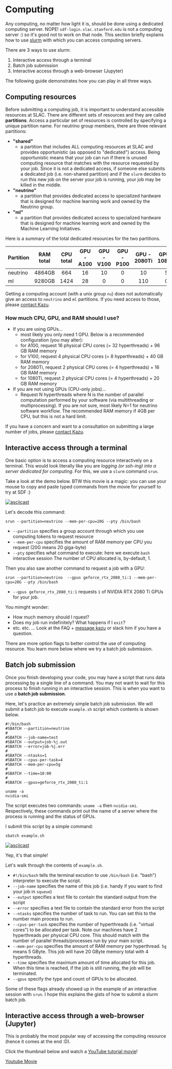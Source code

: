 # Computing
Any computing, no matter how light it is, should be done using a dedicated computing server.
NOPE! `sdf-login.slac.stanford.edu` is not a computing server :) so it's good not to work on that node.
This section briefly explains how to use [slurm](https://slurm.schedmd.com/documentation.html) with which you can access computing servers.

There are 3 ways to use slurm:
1. Interactive access through a terminal
2. Batch job submission
3. Interactive access through a web-browser (Jupyter)

The following guide demonstrates how you can play in all three ways.

## Computing resources
Before submitting a computing job, it is important to understand accessible resources at SLAC.
There are different sets of resources and they are called **partitions**.
Access a particular set of resources is controlled by specifying a unique partition name.
For neutrino group members, there are three relevant partitions:

* **"shared"**
  * a partition that includes ALL computing resources at SLAC and provides opportunistic (as opposed to "dedicated") access. Being opportunistic means that your job can run if there is unused computing resource that matches with the resource requested by your job. Since it is not a dedicated access, if someone else submits a dedicated job (i.e. non-shared partition) and if the `slurm` decides to run this new job on the server your job is running, your job may be killed in the middle.
* **"neutrino"**
  * a partition that provides dedicated access to specialized hardware that is designed for machine learning work and owned by the Neutrino group. 
* **"ml"**
  * a partition that provides dedicated access to specialized hardware that is designed for machine learning work and owned by the Machine Learning Initiatives.
  
Here is a summary of the total dedicated resources for the two partitions.  

| Partition   | RAM total  | CPU total  | GPU - A100 | GPU - V100 | GPU - P100 | GPU - 2080Ti | GPU - 1080Ti |
| :---        |   :----:   |   :----:   |   :----:   |   :----:   |   :----:   |    :----:    |    :----:    |
| neutrino    | 4864GB | 664 | 16 | 10 | 0 | 10 | 5 |
| ml          | 9280GB | 1424| 28 | 0  | 0 | 110 | 0 |

Getting a computing account (with a unix group `nu`) does not automatically give an access to `neutrino` and `ml` partitions. If you need access to those, please [contact Kazu](mailto:kterao@slac.stanford.edu).

### How much CPU, GPU, and RAM should I use?
* If you are using GPUs...
  * most likely you only need 1 GPU. Below is a recommended configuration (you may alter):
  * for A100, request 16 physical CPU cores (= 32 hyperthreads) + 96 GB RAM memory
  * for V100, request 4 physical CPU cores (= 8 hyperthreads) + 40 GB RAM memory
  * for 2080Ti, request 2 physical CPU cores (= 4 hyperthreads) + 16 GB RAM memory
  * for 1080Ti, request 2 physical CPU cores (= 4 hyperthreads) + 20 GB RAM memory
* If you are not using GPUs (CPU-only jobs)...
  * Request N hyperthreads where N is the number of parallel computation performed by your software (via multithreading or multiprocessing). If you are not sure, most likely N=1 for neutrino software workflow. The recommended RAM memory if 4GB per CPU, but this is not a hard limit. 
  
If you have a concern and want to a consultation on submitting a large number of jobs, please [contact Kazu](mailto:kterao@slac.stanford.edu).


## Interactive access through a terminal

One basic option is to access a computing resource interactively on a terminal. 
This would look literally like you are _logging (or ssh-ing) into a server dedicated for computing_.
For this, we use a `slurm` command `srun`. 

Take a look at the demo below.
BTW this movie is a magic: you can use your mouse to copy and paste typed commands from the movie for yourself to try at SDF :)

[![asciicast](https://asciinema.org/a/xjm8siU4p0hPLH005ktDoMhI9.svg)](https://asciinema.org/a/xjm8siU4p0hPLH005ktDoMhI9)

Let's decode this command:
```
srun --partition=neutrino --mem-per-cpu=20G --pty /bin/bash
```
* `--partition` specifies a group account through which you use computing tokens to request resource
* `--mem-per-cpu` specifies the amount of RAM memory per CPU you request (20G means 20 giga-byte) 
* `--pty` specifies what command to execute: here we execute `bash` interactive session
The number of CPU allocated is, by-default, 1.

Then you also saw another command to request a job with a GPU:
```
srun --partition=neutrino  --gpus geforce_rtx_2080_ti:1 --mem-per-cpu=20G --pty /bin/bash
```
* `--gpus geforce_rtx_2080_ti:1` requests `1` of NVIDIA RTX 2080 Ti GPUs for your job.

You mimght wonder:
* How much memory should I rquest?
* Does my job run indefinitely? What happens if I `exit`?
* etc. etc. ...
Look at the FAQ + [message kazu](mailto:kterao@slac.stanford.edu) or slack him if you have a question.

There are more option flags to better control the use of computing resource.
You learn more below where we try a batch job submission.

## Batch job submission

Once you finish developing your code, you may have a script that runs data processing by a single line of a command. 
You may not want to wait for this process to finish running in an interactive session.
This is when you want to use a __batch job submission__.

Here, let's practice an extremely simple batch job submission.
We will submit a batch job to execute `example.sh` script which contents is shown below.

```
#!/bin/bash
#SBATCH --partition=neutrino
#
#SBATCH --job-name=test
#SBATCH --output=job-%j.out
#SBATCH --error=job-%j.err
#
#SBATCH --ntasks=1
#SBATCH --cpus-per-task=4
#SBATCH --mem-per-cpu=5g
#
#SBATCH --time=10:00
#                                                                                                           
#SBATCH --gpus=geforce_rtx_2080_ti:1                             

uname -a
nvidia-smi
```

The script executes two commands: `uname -a` then `nvidia-smi`.
Respectively, these commands print out the name of a server where the process is running and the status of GPUs.

I submit this script by a simple command:
```
sbatch example.sh
```

[![asciicast](https://asciinema.org/a/532704.svg)](https://asciinema.org/a/532704)


Yep, it's that simple! 

Let's walk through the contents of `example.sh`.
* `#!/bin/bash` tells the terminal excution to use `/bin/bash` (i.e. "bash") interpreter to execute the script.
* `--job-name` specifies the name of this job (i.e. handy if you want to find your job in `squeue`)
* `--output` specifies a text file to contain the standard output from the script
* `--error` specifies a text file to contain the standard error from the script
* `--ntasks` specifies the number of task to run. You can set this to the number main process to run.
* `--cpus-per-task` specifies the number of hyperthreads (i.e. "virtual cores") to be allocated per task. Note our machines have 2 hyperthreads per physical CPU core. This should match with the number of parallel threads/processes run by your main script.
* `--mem-per-cpu` specifies the amount of RAM memory per hyperthread. `5g` means 5 GByte. This job will have 20 GByte memory total with 4 hyperthreads.
* `--time` specifies the maximum amount of time allocated for this job. When this time is reached, if the job is still running, the job will be terminated.
* `--gpus` specify the type and count of GPUs to be allocated.

Some of these flags already showed up in the example of an interactive session with `srun`. 
I hope this explains the gists of how to submit a slurm batch job.

## Interactive access through a web-browser (Jupyter)

This is probably the most popular way of accessing the computing resource (hence it comes at the end :D).

Click the thumbnail below and watch a [YouTube tutorial movie](https://youtu.be/NhigtAK2BGM)!



[Youtube Movie](https://www.youtube.com/embed/NhigtAK2BGM ':include :type=iframe width=100% height=800px')
